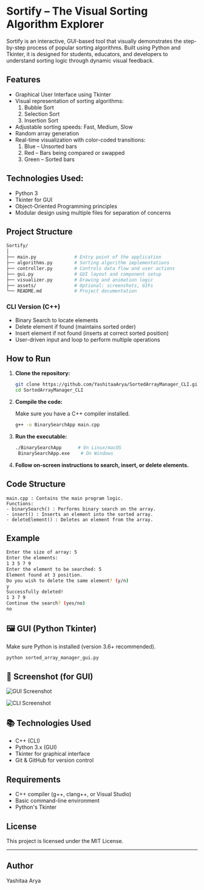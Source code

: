 # Sortify – The Visual Sorting Algorithm Explorer

Sortify is an interactive, GUI-based tool that visually demonstrates the step-by-step process of popular sorting algorithms. Built using Python and Tkinter, it is designed for students, educators, and developers to understand sorting logic through dynamic visual feedback.

## Features
- Graphical User Interface using Tkinter
- Visual representation of sorting algorithms:
  1. Bubble Sort
  2. Selection Sort
  3. Insertion Sort
- Adjustable sorting speeds: Fast, Medium, Slow
- Random array generation
- Real-time visualization with color-coded transitions:
  1. Blue – Unsorted bars
  2. Red – Bars being compared or swapped
  3. Green – Sorted bars

## Technologies Used: 
- Python 3
- Tkinter for GUI
- Object-Oriented Programming principles
- Modular design using multiple files for separation of concerns

## Project Structure
```bash
Sortify/
│
├── main.py              # Entry point of the application
├── algorithms.py        # Sorting algorithm implementations
├── controller.py        # Controls data flow and user actions
├── gui.py               # GUI layout and component setup
├── visualizer.py        # Drawing and animation logic
├── assets/              # Optional: screenshots, GIFs
└── README.md            # Project documentation
```

### CLI Version (C++)
- Binary Search to locate elements
- Delete element if found (maintains sorted order)
- Insert element if not found (inserts at correct sorted position)
- User-driven input and loop to perform multiple operations

## How to Run

1. **Clone the repository:**

   ```bash
   git clone https://github.com/YashitaaArya/SortedArrayManager_CLI.git
   cd SortedArrayManager_CLI
   ```
2. **Compile the code:**

   Make sure you have a C++ compiler installed.

   ```bash
   g++ -o BinarySearchApp main.cpp
   ```
3. **Run the executable:**
   ```bash
   ./BinarySearchApp      # On Linux/macOS
    BinarySearchApp.exe    # On Windows
   ```
4. **Follow on-screen instructions to search, insert, or delete elements.**

## Code Structure
    main.cpp : Contains the main program logic.
    Functions:
    - binarySearch() : Performs binary search on the array.
    - insert() : Inserts an element into the sorted array.
    - deleteElement() : Deletes an element from the array.

## Example
```bash
Enter the size of array: 5
Enter the elements:
1 3 5 7 9
Enter the element to be searched: 5
Element found at 3 position.
Do you wish to delete the same element? (y/n)
y
Successfully deleted!
1 3 7 9
Continue the search? (yes/no)
no
```

## 🖼️ GUI (Python Tkinter)
Make sure Python is installed (version 3.6+ recommended).
```bash
python sorted_array_manager_gui.py
```
## 📸 Screenshot (for GUI)

![GUI Screenshot](Images/GUI.png)

![CLI Screenshot](Images/CLI.png)

## 📚 Technologies Used
- C++ (CLI)
- Python 3.x (GUI)
- Tkinter for graphical interface
- Git & GitHub for version control

## Requirements
- C++ compiler (g++, clang++, or Visual Studio)
- Basic command-line environment
- Python's Tkinter

## License
  This project is licensed under the MIT License.
  
---

## Author
 Yashitaa Arya
